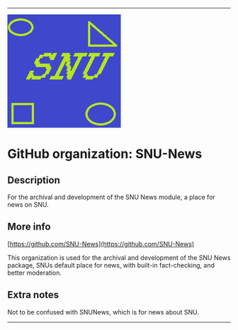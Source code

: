 
***

![SNU_blue_and_gold_legacy_icon.png failed to load. The file may be missing or corrupt. Check the file path for errors first.](/AdditionalInfo/1/SNU-News/SNU_blue_and_gold_legacy_icon.png)

# GitHub organization: SNU-News

## Description

For the archival and development of the SNU News module, a place for news on SNU.

## More info

[https://github.com/SNU-News](https://github.com/SNU-News)

This organization is used for the archival and development of the SNU News package, SNUs default place for news, with built-in fact-checking, and better moderation.

## Extra notes

Not to be confused with SNUNews, which is for news about SNU.

***
